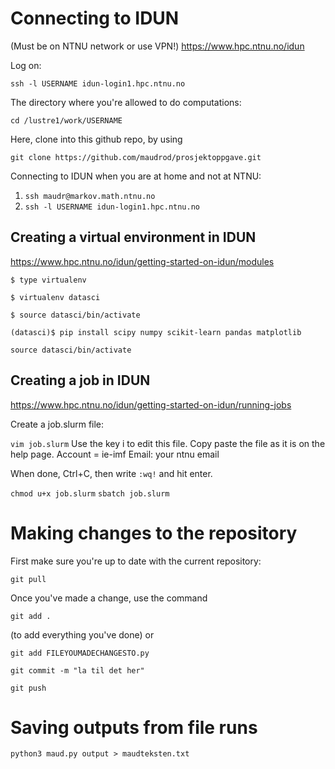 # Connecting to IDUN
(Must be on NTNU network or use VPN!)
https://www.hpc.ntnu.no/idun

Log on:

`ssh -l USERNAME idun-login1.hpc.ntnu.no`

The directory where you're allowed to do computations:

`cd /lustre1/work/USERNAME`

Here, clone into this github repo, by using 

`git clone https://github.com/maudrod/prosjektoppgave.git`

Connecting to IDUN when you are at home and not at NTNU:

1) `ssh maudr@markov.math.ntnu.no`
2) `ssh -l USERNAME idun-login1.hpc.ntnu.no`


## Creating a virtual environment in IDUN
https://www.hpc.ntnu.no/idun/getting-started-on-idun/modules

`$ type virtualenv`

`$ virtualenv datasci`

`$ source datasci/bin/activate`

`(datasci)$ pip install scipy numpy scikit-learn pandas matplotlib`

`source datasci/bin/activate`


## Creating a job in IDUN
https://www.hpc.ntnu.no/idun/getting-started-on-idun/running-jobs

Create a job.slurm file:

`vim job.slurm`
Use the key i to edit this file. Copy paste the file as it is on the help page. 
Account = ie-imf
Email: your ntnu email

When done, Ctrl+C, then write `:wq!` and hit enter.

`chmod u+x job.slurm`
`sbatch job.slurm`


# Making changes to the repository

First make sure you're up to date with the current repository:

`git pull`

Once you've made a change, use the command

`git add .`

(to add everything you've done) or 

`git add FILEYOUMADECHANGESTO.py`

`git commit -m "la til det her"`

`git push`



# Saving outputs from file runs

`python3 maud.py output > maudteksten.txt`


